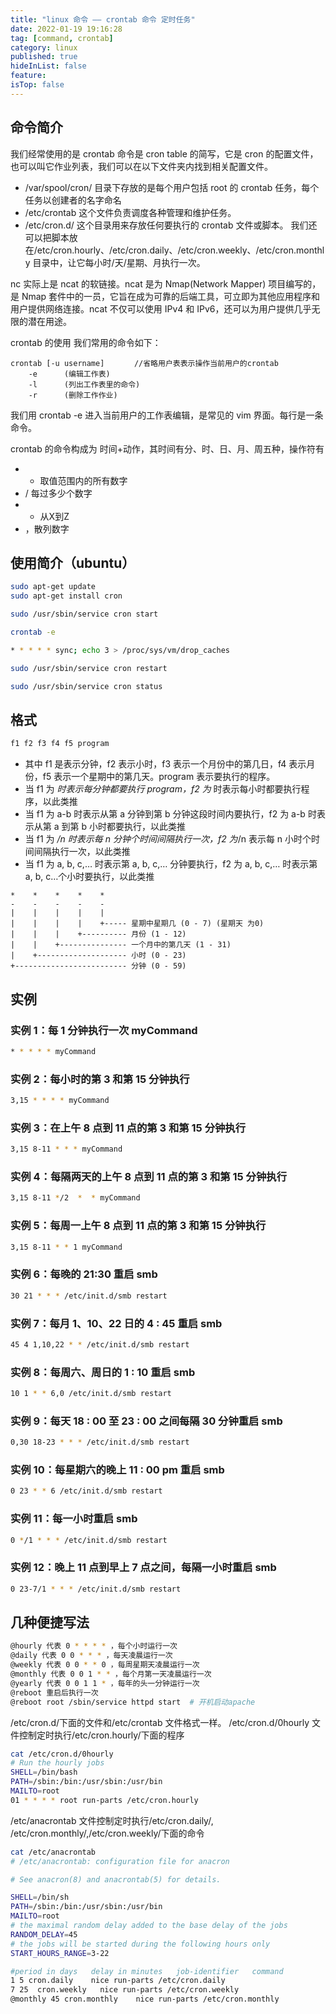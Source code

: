 ```yaml
---
title: "linux 命令 —— crontab 命令 定时任务"
date: 2022-01-19 19:16:28
tag: [command, crontab]
category: linux
published: true
hideInList: false
feature:
isTop: false
---
```


## 命令简介

我们经常使用的是 crontab 命令是 cron table 的简写，它是 cron 的配置文件，也可以叫它作业列表，我们可以在以下文件夹内找到相关配置文件。

- /var/spool/cron/ 目录下存放的是每个用户包括 root 的 crontab 任务，每个任务以创建者的名字命名
- /etc/crontab 这个文件负责调度各种管理和维护任务。
- /etc/cron.d/ 这个目录用来存放任何要执行的 crontab 文件或脚本。
  我们还可以把脚本放在/etc/cron.hourly、/etc/cron.daily、/etc/cron.weekly、/etc/cron.monthly 目录中，让它每小时/天/星期、月执行一次。

nc 实际上是 ncat 的软链接。ncat 是为 Nmap(Network Mapper) 项目编写的，是 Nmap 套件中的一员，它旨在成为可靠的后端工具，可立即为其他应用程序和用户提供网络连接。ncat 不仅可以使用 IPv4 和 IPv6，还可以为用户提供几乎无限的潜在用途。

crontab 的使用
我们常用的命令如下：

    crontab [-u username]　　　　//省略用户表表示操作当前用户的crontab
        -e      (编辑工作表)
        -l      (列出工作表里的命令)
        -r      (删除工作作业)

我们用 crontab -e 进入当前用户的工作表编辑，是常见的 vim 界面。每行是一条命令。

crontab 的命令构成为 时间+动作，其时间有分、时、日、月、周五种，操作符有

- * 取值范围内的所有数字
- / 每过多少个数字
- - 从X到Z
- ，散列数字

## 使用简介（ubuntu）

```bash
sudo apt-get update
sudo apt-get install cron

sudo /usr/sbin/service cron start

crontab -e

* * * * * sync; echo 3 > /proc/sys/vm/drop_caches

sudo /usr/sbin/service cron restart

sudo /usr/sbin/service cron status
```

## 格式

```bash
f1 f2 f3 f4 f5 program
```

- 其中 f1 是表示分钟，f2 表示小时，f3 表示一个月份中的第几日，f4 表示月份，f5 表示一个星期中的第几天。program 表示要执行的程序。
- 当 f1 为 _时表示每分钟都要执行 program，f2 为_ 时表示每小时都要执行程序，以此类推
- 当 f1 为 a-b 时表示从第 a 分钟到第 b 分钟这段时间内要执行，f2 为 a-b 时表示从第 a 到第 b 小时都要执行，以此类推
- 当 f1 为 _/n 时表示每 n 分钟个时间间隔执行一次，f2 为_/n 表示每 n 小时个时间间隔执行一次，以此类推
- 当 f1 为 a, b, c,… 时表示第 a, b, c,… 分钟要执行，f2 为 a, b, c,… 时表示第 a, b, c…个小时要执行，以此类推

```
*    *    *    *    *
-    -    -    -    -
|    |    |    |    |
|    |    |    |    +----- 星期中星期几 (0 - 7) (星期天 为0)
|    |    |    +---------- 月份 (1 - 12)
|    |    +--------------- 一个月中的第几天 (1 - 31)
|    +-------------------- 小时 (0 - 23)
+------------------------- 分钟 (0 - 59)
```

## 实例

### 实例 1：每 1 分钟执行一次 myCommand

```bash
* * * * * myCommand
```

### 实例 2：每小时的第 3 和第 15 分钟执行

```bash
3,15 * * * * myCommand
```

### 实例 3：在上午 8 点到 11 点的第 3 和第 15 分钟执行

```bash
3,15 8-11 * * * myCommand
```

### 实例 4：每隔两天的上午 8 点到 11 点的第 3 和第 15 分钟执行

```bash
3,15 8-11 */2  *  * myCommand
```

### 实例 5：每周一上午 8 点到 11 点的第 3 和第 15 分钟执行

```bash
3,15 8-11 * * 1 myCommand
```

### 实例 6：每晚的 21:30 重启 smb

```bash
30 21 * * * /etc/init.d/smb restart
```

### 实例 7：每月 1、10、22 日的 4 : 45 重启 smb

```bash
45 4 1,10,22 * * /etc/init.d/smb restart
```

### 实例 8：每周六、周日的 1 : 10 重启 smb

```bash
10 1 * * 6,0 /etc/init.d/smb restart
```

### 实例 9：每天 18 : 00 至 23 : 00 之间每隔 30 分钟重启 smb

```bash
0,30 18-23 * * * /etc/init.d/smb restart
```

### 实例 10：每星期六的晚上 11 : 00 pm 重启 smb

```bash
0 23 * * 6 /etc/init.d/smb restart
```

### 实例 11：每一小时重启 smb

```bash
0 */1 * * * /etc/init.d/smb restart
```

### 实例 12：晚上 11 点到早上 7 点之间，每隔一小时重启 smb

```bash
0 23-7/1 * * * /etc/init.d/smb restart
```

## 几种便捷写法

```bash
@hourly 代表 0 * * * * ，每个小时运行一次
@daily 代表 0 0 * * * ，每天凌晨运行一次
@weekly 代表 0 0 * * 0 ，每周星期天凌晨运行一次
@monthly 代表 0 0 1 * * ，每个月第一天凌晨运行一次
@yearly 代表 0 0 1 1 * ，每年的头一分钟运行一次
@reboot 重启后执行一次
@reboot root /sbin/service httpd start  # 开机启动apache
```

/etc/cron.d/下面的文件和/etc/crontab 文件格式一样。
/etc/cron.d/0hourly 文件控制定时执行/etc/cron.hourly/下面的程序

```bash
cat /etc/cron.d/0hourly
# Run the hourly jobs
SHELL=/bin/bash
PATH=/sbin:/bin:/usr/sbin:/usr/bin
MAILTO=root
01 * * * * root run-parts /etc/cron.hourly
```

/etc/anacrontab 文件控制定时执行/etc/cron.daily/, /etc/cron.monthly/,/etc/cron.weekly/下面的命令

```bash
cat /etc/anacrontab
# /etc/anacrontab: configuration file for anacron

# See anacron(8) and anacrontab(5) for details.

SHELL=/bin/sh
PATH=/sbin:/bin:/usr/sbin:/usr/bin
MAILTO=root
# the maximal random delay added to the base delay of the jobs
RANDOM_DELAY=45
# the jobs will be started during the following hours only
START_HOURS_RANGE=3-22

#period in days   delay in minutes   job-identifier   command
1 5 cron.daily    nice run-parts /etc/cron.daily
7 25  cron.weekly   nice run-parts /etc/cron.weekly
@monthly 45 cron.monthly    nice run-parts /etc/cron.monthly
```
